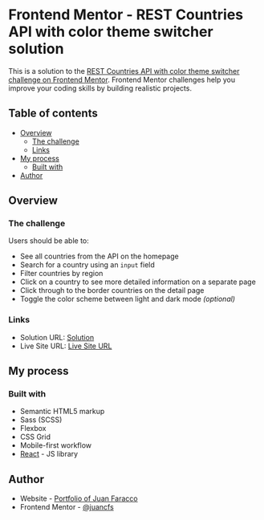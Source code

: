 # Frontend Mentor - REST Countries API with color theme switcher solution

This is a solution to the [REST Countries API with color theme switcher challenge on Frontend Mentor](https://www.frontendmentor.io/challenges/rest-countries-api-with-color-theme-switcher-5cacc469fec04111f7b848ca). Frontend Mentor challenges help you improve your coding skills by building realistic projects. 

## Table of contents

- [Overview](#overview)
  - [The challenge](#the-challenge)
  - [Links](#links)
- [My process](#my-process)
  - [Built with](#built-with)
- [Author](#author)

## Overview

### The challenge

Users should be able to:

- See all countries from the API on the homepage
- Search for a country using an `input` field
- Filter countries by region
- Click on a country to see more detailed information on a separate page
- Click through to the border countries on the detail page
- Toggle the color scheme between light and dark mode *(optional)*

### Links

- Solution URL: [Solution](https://your-solution-url.com)
- Live Site URL: [Live Site URL](https://juancfs.github.io/rest-countries-api)

## My process

### Built with

- Semantic HTML5 markup
- Sass (SCSS)
- Flexbox
- CSS Grid
- Mobile-first workflow
- [React](https://reactjs.org/) - JS library

## Author

- Website - [Portfolio of Juan Faracco](https://juancfs.github.io/portfolio/)
- Frontend Mentor - [@juancfs](https://www.frontendmentor.io/profile/juancfs)